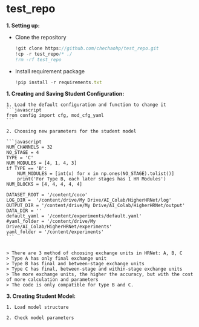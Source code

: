 # test_repo


**1. Setting up:**
  - Clone the repository
    ```javascript
    !git clone https://github.com/chechaohp/test_repo.git
    !cp -r test_repo/* ./
    !rm -rf test_repo
    ```
  - Install requirement package
    ```javascript
    !pip install -r requirements.txt
    ```

**1. Creating and Saving Student Configuration:**

    1. Load the default configuration and function to change it
    ```javascript
    from config import cfg, mod_cfg_yaml
    ```
    
    2. Choosing new parameters for the student model
    
    ```javascript
    NUM_CHANNELS = 32
    NO_STAGE = 4
    TYPE = 'C'
    NUM_MODULES = [4, 1, 4, 3]
    if TYPE == 'B':
        NUM_MODULES = [int(x) for x in np.ones(NO_STAGE).tolist()]
        print('For Type B, each later stages has 1 HR Modules')
    NUM_BLOCKS = [4, 4, 4, 4, 4]

    DATASET_ROOT = '/content/coco'
    LOG_DIR =  '/content/drive/My Drive/AI_Colab/HigherHRNet/log'
    OUTPUT_DIR = '/content/drive/My Drive/AI_Colab/HigherHRNet/output'
    DATA_DIR = ''
    default_yaml = '/content/experiments/default.yaml'
    #yaml_folder = '/content/drive/My Drive/AI_Colab/HigherHRNet/experiments'
    yaml_folder = '/content/experiments'
    ```
    
    
    > There are 3 method of choosing exchange units in HRNet: A, B, C
    > Type A has only final exchange unit
    > Type B has final and between-stage exchange units
    > Type C has final, between-stage and within-stage exchange units
    > The more exchange units, the higher the accuracy, but with the cost of more calculation and parameters
    > The code is only compatible for type B and C.
    
    
**3. Creating Student Model:**

    1. Load model structure
    
    2. Check model parameters
